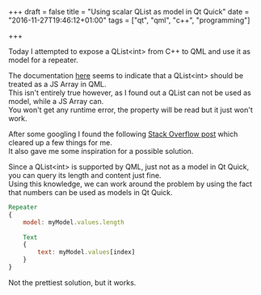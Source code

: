 +++
draft = false
title = "Using scalar QList as model in Qt Quick"
date = "2016-11-27T19:46:12+01:00"
tags = ["qt", "qml", "c++", "programming"]

+++

Today I attempted to expose a QList\<int\> from C++ to QML and use it as model for a 
repeater.

The documentation 
[here](http://doc.qt.io/qt-5/qtqml-cppintegration-data.html#sequence-type-to-javascript-array) 
seems to indicate that a QList\<int\> should be treated as a JS Array in QML.  
This isn't entirely true however, as I found out a QList<int> can not be used as model, 
while a JS Array can.  
You won't get any runtime error, the property will be read but it just won't work.

After some googling I found the following [Stack Overflow 
post](http://stackoverflow.com/questions/31996582/qlistint-cannot-be-used-as-a-model-for-repeater) 
which cleared up a few things for me.  
It also gave me some inspiration for a possible solution.

Since a QList\<int\> is supported by QML, just not as a model in Qt Quick, you can 
query its 
length 
and content just fine.  
Using this knowledge, we can work around the problem by using the fact that numbers can 
be used as models in Qt Quick.

```qml
Repeater
{
	model: myModel.values.length
	
	Text
	{
		text: myModel.values[index]
	}
}
```

Not the prettiest solution, but it works.
